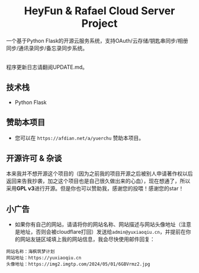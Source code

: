 <p align = "center">
<h1><center>HeyFun & Rafael Cloud Server Project</center></h1>
一个基于Python Flask的开源云服务系统，支持OAuth/云存储/钥匙串同步/相册同步/通讯录同步/备忘录同步系统。
<br><br>

程序更新日志请翻阅UPDATE.md。

## 技术栈
- Python Flask

## 赞助本项目
- 您可以在 `https://afdian.net/a/yuerchu` 赞助本项目。

## 开源许可 & 杂谈
本来我并不想开源这个项目的（因为之前我的项目开源之后被别人申请著作权以后返回来告我抄袭，加之这个项目也是自己很久做出来的心血），现在想通了，所以采用**GPL v3**进行开源。但是你也可以赞助我，感谢您的投喂！感谢您的star！

## 小广告
- 如果你有自己的网站，请请将你的网站名称、网站描述与网站头像地址（注意是地址，否则会被cloudflare打回）发送给`admin@yuxiaoqiu.cn`，并提前在你的网站友链区域填上我的网站信息，我会尽快使用邮件回复：
```
网站名称：海枫筑梦计划
网站地址：https://yuxiaoqiu.cn
头像地址：https://img2.imgtp.com/2024/05/01/6GBVrmz2.jpg
```
